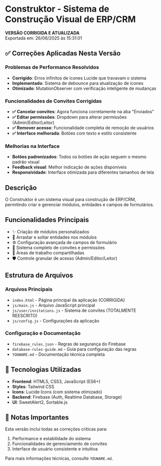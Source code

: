 # Construktor - Sistema de Construção Visual de ERP/CRM

**VERSÃO CORRIGIDA E ATUALIZADA**  
Exportada em: 26/06/2025 às 15:31:01

## ✅ Correções Aplicadas Nesta Versão

### Problemas de Performance Resolvidos
- **Corrigido**: Erros infinitos de ícones Lucide que travavam o sistema
- **Implementado**: Sistema de debounce para atualização de ícones
- **Otimizado**: MutationObserver com verificação inteligente de mudanças

### Funcionalidades de Convites Corrigidas
- **✅ Cancelar convites**: Agora funciona corretamente na aba "Enviados"
- **✅ Editar permissões**: Dropdown para alterar permissões (Admin/Editor/Leitor)
- **✅ Remover acesso**: Funcionalidade completa de remoção de usuários
- **✅ Interface melhorada**: Botões com texto e estilo consistente

### Melhorias na Interface
- **Botões padronizados**: Todos os botões de ação seguem o mesmo padrão visual
- **Feedback visual**: Melhor indicação de ações disponíveis
- **Responsividade**: Interface otimizada para diferentes tamanhos de tela

## Descrição
O Construktor é um sistema visual para construção de ERP/CRM, permitindo criar e gerenciar módulos, entidades e campos de formulários.

## Funcionalidades Principais
- ✨ Criação de módulos personalizados
- 🎯 Arrastar e soltar entidades nos módulos
- ⚙️ Configuração avançada de campos de formulário
- 👥 Sistema completo de convites e permissões
- 🔄 Áreas de trabalho compartilhadas
- 🛡️ Controle granular de acesso (Admin/Editor/Leitor)

## Estrutura de Arquivos
### Arquivos Principais
- `index.html` - Página principal da aplicação (CORRIGIDA)
- `js/main.js` - Arquivo JavaScript principal
- `js/user/invitations.js` - Sistema de convites (TOTALMENTE REESCRITO)
- `js/config.js` - Configurações da aplicação

### Configuração e Documentação
- `firebase_rules.json` - Regras de segurança do Firebase
- `database-rules-guide.md` - Guia para configuração das regras
- `YOUWARE.md` - Documentação técnica completa

## 🔧 Tecnologias Utilizadas
- **Frontend**: HTML5, CSS3, JavaScript (ES6+)
- **Styles**: Tailwind CSS
- **Icons**: Lucide Icons (com sistema otimizado)
- **Backend**: Firebase (Auth, Realtime Database, Storage)
- **UI**: SweetAlert2, Sortable.js

## 📝 Notas Importantes
Esta versão inclui todas as correções críticas para:
1. Performance e estabilidade do sistema
2. Funcionalidades de gerenciamento de convites
3. Interface de usuário consistente e intuitiva

Para mais informações técnicas, consulte `YOUWARE.md`.
